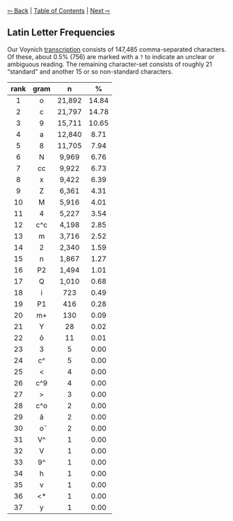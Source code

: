 [⇦ Back](https://github.com/alexanderboxer/voynich-attack/tree/main/topics/biblio) | [Table of Contents](https://github.com/alexanderboxer/voynich-attack) | [Next ⇨](https://github.com/alexanderboxer/voynich-attack)

## Latin Letter Frequencies

Our Voynich [transcription](https://github.com/alexanderboxer/voynich-attack/tree/main/transcription) consists of 147,485 comma-separated characters. Of these, about 0.5% (756) are marked with a `?` to indicate an unclear or ambiguous reading. The remaining character-set consists of roughly 21 “standard” and another 15 or so non-standard characters.

|rank|gram|n|%|
|:-:|:-:|:-:|:-:|
|1|o|21,892|14.84|
|2|c|21,797|14.78|
|3|9|15,711|10.65|
|4|a|12,840|8.71|
|5|8|11,705|7.94|
|6|N|9,969|6.76|
|7|cc|9,922|6.73|
|8|x|9,422|6.39|
|9|Z|6,361|4.31|
|10|M|5,916|4.01|
|11|4|5,227|3.54|
|12|c^c|4,198|2.85|
|13|m|3,716|2.52|
|14|2|2,340|1.59|
|15|n|1,867|1.27|
|16|P2|1,494|1.01|
|17|Q|1,010|0.68|
|18|i|723|0.49|
|19|P1|416|0.28|
|20|m+|130|0.09|
|21|Y|28|0.02|
|22|ô|11|0.01|
|23|3|5|0.00|
|24|c^|5|0.00|
|25|<|4|0.00|
|26|c^9|4|0.00|
|27|>|3|0.00|
|28|c^o|2|0.00|
|29|â|2|0.00|
|30|о̄|2|0.00|
|31|V^|1|0.00|
|32|V|1|0.00|
|33|9^|1|0.00|
|34|h|1|0.00|
|35|v|1|0.00|
|36|<*|1|0.00|
|37|y|1|0.00|